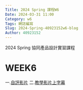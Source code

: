 ```yaml
---
Title: 2024 Spring 課程W6
Date: 2024-03-31 11:00
Category: w6
Tags: 網誌編寫
Slug: 2024-Spring-40923152w6-blog
Author: 40923152
---
```



2024 Spring 協同產品設計實習課程

<!-- PELICAN_END_SUMMARY -->

# WEEK6
一.[自評影片](https://www.youtube.com/watch?v=9iH5LxQA2vw)
二.[教學影片上字幕](https://www.youtube.com/watch?v=KpH2pRTgfmA&t=42s)